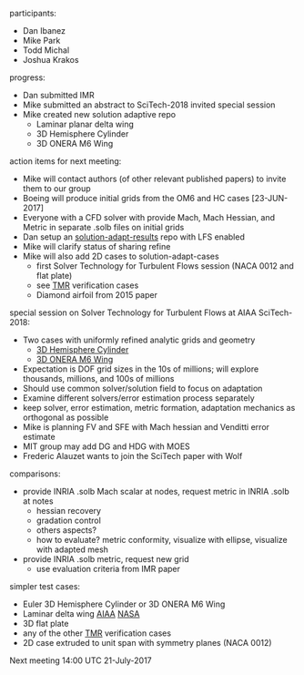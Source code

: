 participants:
 - Dan Ibanez
 - Mike Park
 - Todd Michal
 - Joshua Krakos
 
progress:
- Dan submitted IMR
- Mike submitted an abstract to SciTech-2018 invited special session
- Mike created new solution adaptive repo
  - Laminar planar delta wing
  - 3D Hemisphere Cylinder
  - 3D ONERA M6 Wing

action items for next meeting:
- Mike will contact authors (of other relevant published papers) to invite them to our group
- Boeing will produce initial grids from the OM6 and HC cases [23-JUN-2017]
- Everyone with a CFD solver with provide Mach, Mach Hessian, and Metric in separate .solb files on initial grids 
- Dan setup an [solution-adapt-results](https://github.com/UGAWG/solution-adapt-results) repo with LFS enabled
- Mike will clarify status of sharing refine
- Mike will also add 2D cases to solution-adapt-cases
  - first Solver Technology for Turbulent Flows session (NACA 0012 and flat plate)
  - see [TMR](https://turbmodels.larc.nasa.gov/) verification cases
  - Diamond airfoil from 2015 paper

special session on Solver Technology for Turbulent Flows at AIAA SciTech-2018:
- Two cases with uniformly refined analytic grids and geometry
  - [3D Hemisphere Cylinder](https://turbmodels.larc.nasa.gov/hc3dnumericspart2_val.html)
  - [3D ONERA M6 Wing](https://turbmodels.larc.nasa.gov/onerawingnumerics_val.html)
- Expectation is DOF grid sizes in the 10s of millions; will explore thousands, millions, and 100s of millions
- Should use common solver/solution field to focus on adaptation 
- Examine different solvers/error estimation process separately
- keep solver, error estimation, metric formation, adaptation mechanics as orthogonal as possible
- Mike is planning FV and SFE with Mach hessian and Venditti error estimate
- MIT group may add DG and HDG with MOES
- Frederic Alauzet wants to join the SciTech paper with Wolf

comparisons:
- provide INRIA .solb Mach scalar at nodes, request metric in INRIA .solb at notes
  - hessian recovery
  - gradation control
  - others aspects?
  - how to evaluate? metric conformity, visualize with ellipse, visualize with adapted mesh
- provide INRIA .solb metric, request new grid
  - use evaluation criteria from IMR paper

simpler test cases:
- Euler 3D Hemisphere Cylinder or 3D ONERA M6 Wing
- Laminar delta wing [AIAA](http://dx.doi.org/10.2514/6.2015-2292) [NASA](http://ntrs.nasa.gov/search.jsp?R=20160006030)
- 3D flat plate
- any of the other [TMR](https://turbmodels.larc.nasa.gov/) verification cases
- 2D case extruded to unit span with symmetry planes (NACA 0012)

Next meeting 14:00 UTC 21-July-2017

